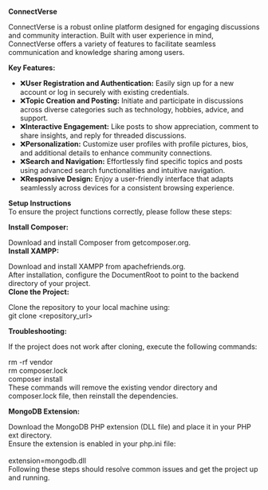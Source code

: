 **ConnectVerse**

ConnectVerse is a robust online platform designed for engaging discussions and community interaction. Built with user experience in mind, ConnectVerse offers a variety of features to facilitate seamless communication and knowledge sharing among users.

**Key Features:**
- ❌**User Registration and Authentication:** Easily sign up for a new account or log in securely with existing credentials.
- ❌**Topic Creation and Posting:** Initiate and participate in discussions across diverse categories such as technology, hobbies, advice, and support.
- ❌**Interactive Engagement:** Like posts to show appreciation, comment to share insights, and reply for threaded discussions.
- ❌**Personalization:** Customize user profiles with profile pictures, bios, and additional details to enhance community connections.
- ❌**Search and Navigation:** Effortlessly find specific topics and posts using advanced search functionalities and intuitive navigation.
- ❌**Responsive Design:** Enjoy a user-friendly interface that adapts seamlessly across devices for a consistent browsing experience.


**Setup Instructions** <br />
To ensure the project functions correctly, please follow these steps:<br />

**Install Composer:** <br />

Download and install Composer from getcomposer.org.<br />
**Install XAMPP:** <br />

Download and install XAMPP from apachefriends.org.<br />
After installation, configure the DocumentRoot to point to the backend directory of your project. <br />
**Clone the Project:** <br />

Clone the repository to your local machine using: <br />
git clone <repository_url> <br />

**Troubleshooting:** <br />

If the project does not work after cloning, execute the following commands: <br />

rm -rf vendor<br />
rm composer.lock<br />
composer install<br />
These commands will remove the existing vendor directory and composer.lock file, then reinstall the dependencies. <br />

**MongoDB Extension:** <br />

Download the MongoDB PHP extension (DLL file) and place it in your PHP ext directory. <br />
Ensure the extension is enabled in your php.ini file: <br />
<br />
extension=mongodb.dll <br />
Following these steps should resolve common issues and get the project up and running. <br />
